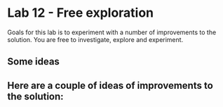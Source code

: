 # Lab 12 - Free exploration

Goals for this lab is to experiment with a number of improvements to the solution. You are free to investigate, explore and experiment.

## Some ideas
Here are a couple of ideas of improvements to the solution:
- 

